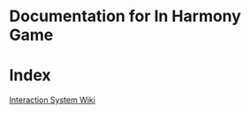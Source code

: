 # Documentation for In Harmony Game

# Index
[Interaction System Wiki](https://iknightess.github.io/InHarmony-Documentation/InteractionSystem/)
